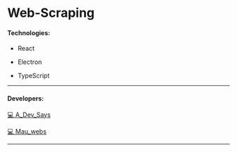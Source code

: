 # Web-Scraping 

#### Technologies:

- React

- Electron

- TypeScript

---------------------------------------------------------

#### Developers:

[💻 A_Dev_Says](https://www.instagram.com/a_dev_says/)

[💻 Mau_webs](https://www.instagram.com/mau_webs/)

---------------------------------------------------------
